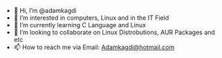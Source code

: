 - 👋 Hi, I’m @adamkagdi
- 👀 I’m interested in computers, Linux and in the IT Field
- 🌱 I’m currently learning C Language and Linux
- 💞️ I’m looking to collaborate on Linux Distrobutions, AUR Packages and etc
- 📫 How to reach me via 
Email: Adamkagdi@hotmail.com                          

<!---
adamkagdi/adamkagdi is a ✨ special ✨ repository because its `README.md` (this file) appears on your GitHub profile.
You can click the Preview link to take a look at your changes.
--->
